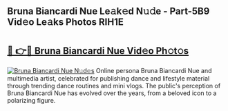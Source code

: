 ## Bruna Biancardi Nue Le𝚊k𝚎d N𝚞𝚍e - Part-5B9 Vid𝚎o Le𝚊ks Photos RIH1E

# <h2><a href="http://fb4x4p6.evod.top/?m=Bruna+Biancardi+Nue">🔗 👉🔴 Bruna Biancardi Nue Vid𝚎o Ph𝚘t𝚘s</a></h2>

[![Bruna Biancardi Nue N𝚞d𝚎s](https://i.imgur.com/8V9OHl7.gif)](http://fb4x4p6.evod.top/?m=Bruna+Biancardi+Nue)
Online persona Bruna Biancardi Nue and multimedia artist, celebrated for publishing dance and lifestyle material through trending dance routines and mini vlogs. The public's perception of Bruna Biancardi Nue has evolved over the years, from a beloved icon to a polarizing figure. 
